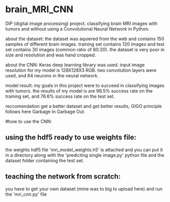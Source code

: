 # brain_MRI_CNN
DIP (digital image processing) project.
classifying brain MRI images with tumors and without using a Convolutional Neural Network in Python. 

about the dataset:
the dataset was aquiered from the web and contains 150 samples of different brain images.
training set contains 120 images and test set contains 30 images (common ratio of 80:20).
the dataset is very poor in size and resolution and was hand cropped.

about the CNN:
Keras deep learning library was used.
input image resolution for my model is 128X128X3 RGB.
two convolution layers were used, and 64 neurons in the neural network.

model result:
my goals in this project were to succeed in classifying images with tumors.
the results of my model is are 98.5% success rate on the training set, and 76.6% success rate on the test set.

reccomendation
get a better dataset and get better results, GIGO principle follows here
Garbage In Garbage Out.

#how to use the CNN:

## using the hdf5 ready to use weights file:
the weights hdf5 file 'mri_model_weights.h5' is attached and you can put it in a directory along with the 'predicting single image.py'
python file and the dataset folder containing the test set.


## teaching the network from scratch:
you have to get your own dataset (mine was to big to upload here)
and run the 'mri_cnn.py' file



